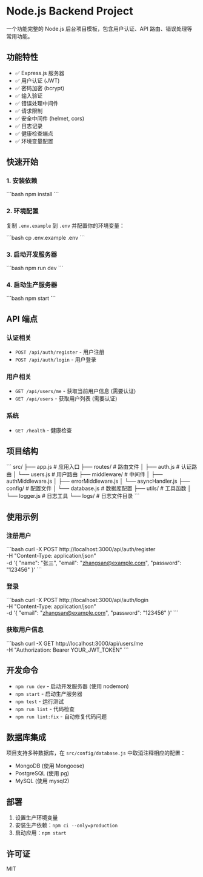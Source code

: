 # Node.js Backend Project

一个功能完整的 Node.js 后台项目模板，包含用户认证、API 路由、错误处理等常用功能。

## 功能特性

- ✅ Express.js 服务器
- ✅ 用户认证 (JWT)
- ✅ 密码加密 (bcrypt)
- ✅ 输入验证
- ✅ 错误处理中间件
- ✅ 请求限制
- ✅ 安全中间件 (helmet, cors)
- ✅ 日志记录
- ✅ 健康检查端点
- ✅ 环境变量配置

## 快速开始

### 1. 安装依赖

\`\`\`bash
npm install
\`\`\`

### 2. 环境配置

复制 `.env.example` 到 `.env` 并配置你的环境变量：

\`\`\`bash
cp .env.example .env
\`\`\`

### 3. 启动开发服务器

\`\`\`bash
npm run dev
\`\`\`

### 4. 启动生产服务器

\`\`\`bash
npm start
\`\`\`

## API 端点

### 认证相关

- `POST /api/auth/register` - 用户注册
- `POST /api/auth/login` - 用户登录

### 用户相关

- `GET /api/users/me` - 获取当前用户信息 (需要认证)
- `GET /api/users` - 获取用户列表 (需要认证)

### 系统

- `GET /health` - 健康检查

## 项目结构

\`\`\`
src/
├── app.js              # 应用入口
├── routes/             # 路由文件
│   ├── auth.js         # 认证路由
│   └── users.js        # 用户路由
├── middleware/         # 中间件
│   ├── authMiddleware.js
│   ├── errorMiddleware.js
│   └── asyncHandler.js
├── config/             # 配置文件
│   └── database.js     # 数据库配置
├── utils/              # 工具函数
│   └── logger.js       # 日志工具
└── logs/               # 日志文件目录
\`\`\`

## 使用示例

### 注册用户

\`\`\`bash
curl -X POST http://localhost:3000/api/auth/register \
  -H "Content-Type: application/json" \
  -d '{
    "name": "张三",
    "email": "zhangsan@example.com",
    "password": "123456"
  }'
\`\`\`

### 登录

\`\`\`bash
curl -X POST http://localhost:3000/api/auth/login \
  -H "Content-Type: application/json" \
  -d '{
    "email": "zhangsan@example.com",
    "password": "123456"
  }'
\`\`\`

### 获取用户信息

\`\`\`bash
curl -X GET http://localhost:3000/api/users/me \
  -H "Authorization: Bearer YOUR_JWT_TOKEN"
\`\`\`

## 开发命令

- `npm run dev` - 启动开发服务器 (使用 nodemon)
- `npm start` - 启动生产服务器
- `npm test` - 运行测试
- `npm run lint` - 代码检查
- `npm run lint:fix` - 自动修复代码问题

## 数据库集成

项目支持多种数据库，在 `src/config/database.js` 中取消注释相应的配置：

- MongoDB (使用 Mongoose)
- PostgreSQL (使用 pg)
- MySQL (使用 mysql2)

## 部署

1. 设置生产环境变量
2. 安装生产依赖：`npm ci --only=production`
3. 启动应用：`npm start`

## 许可证

MIT
